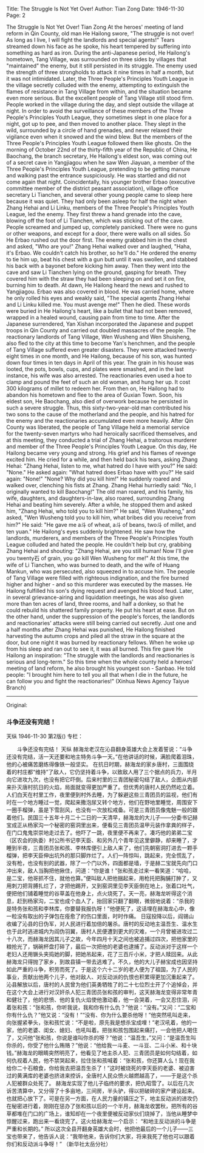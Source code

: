 Title: The Struggle Is Not Yet Over!
Author: Tian Zong
Date: 1946-11-30
Page: 2

The Struggle Is Not Yet Over!
    Tian Zong
    At the heroes' meeting of land reform in Qin County, old man He Hailong swore, "The struggle is not over! As long as I live, I will fight the landlords and special agents!" Tears streamed down his face as he spoke, his heart tempered by suffering into something as hard as iron.
    During the anti-Japanese period, He Hailong's hometown, Tang Village, was surrounded on three sides by villages that "maintained" the enemy, but it still persisted in its struggle. The enemy used the strength of three strongholds to attack it nine times in half a month, but it was not intimidated. Later, the Three People's Principles Youth League in the village secretly colluded with the enemy, attempting to extinguish the flames of resistance in Tang Village from within, and the situation became even more serious. But the excellent people of Tang Village still stood firm. People worked in the village during the day, and slept outside the village at night. In order to avoid the surveillance of these members of the Three People's Principles Youth League, they sometimes slept in one place for a night, got up to pee, and then moved to another place. They slept in the wild, surrounded by a circle of hand grenades, and never relaxed their vigilance even when it snowed and the wind blew. But the members of the Three People's Principles Youth League followed them like ghosts. On the morning of October 22nd of the thirty-fifth year of the Republic of China, He Baochang, the branch secretary, He Hailong's eldest son, was coming out of a secret cave in Yangjiagou when he saw Wen Jiayuan, a member of the Three People's Principles Youth League, pretending to be getting manure and walking past the entrance suspiciously. He was startled and did not come again that night. Coincidentally, his younger brother Erbao (executive committee member of the district peasant association), village office secretary Li Tianchen, and several other young people came to sleep here because it was quiet. They had only been asleep for half the night when Zhang Hehai and Li Linku, members of the Three People's Principles Youth League, led the enemy. They first threw a hand grenade into the cave, blowing off the foot of Li Tianchen, which was sticking out of the cave. People screamed and jumped up, completely panicked. There were no guns or other weapons, and except for a door, there were walls on all sides. So He Erbao rushed out the door first. The enemy grabbed him in the chest and asked, "Who are you!" Zhang Hehai walked over and laughed, "Haha, it's Erbao. We couldn't catch his brother, so he'll do." He ordered the enemy to tie him up, beat his chest with a gun butt until it was swollen, and stabbed his back with a bayonet before kicking him away. Then they went into the cave and saw Li Tianchen lying on the ground, gasping for breath. They covered him with the straw they had been sleeping on and set it on fire, burning him to death. At dawn, He Hailong heard the news and rushed to Yangjiagou. Erbao was also covered in blood. He was carried home, where he only rolled his eyes and weakly said, "The special agents Zhang Hehai and Li Linku killed me. You must avenge me!" Then he died. These words were buried in He Hailong's heart, like a bullet that had not been removed, wrapped in a healed wound, causing pain from time to time.
    After the Japanese surrendered, Yan Xishan incorporated the Japanese and puppet troops in Qin County and carried out doubled massacres of the people. The reactionary landlords of Tang Village, Wen Wusheng and Wen Shuisheng, also fled to the city at this time to become Yan's henchmen, and the people of Tang Village suffered even greater disasters. They were attacked twenty-eight times in one month, and He Hailong, because of his son, was hunted down four times in ten days in April of this year. The grain in his house was looted, the pots, bowls, cups, and plates were smashed, and in the last instance, his wife was also arrested. The reactionaries even used a hoe to clamp and pound the feet of such an old woman, and hung her up. It cost 300 kilograms of millet to redeem her. From then on, He Hailong had to abandon his hometown and flee to the area of ​​Guxian Town. Soon, his eldest son, He Baochang, also died of overwork because he persisted in such a severe struggle. Thus, this sixty-two-year-old man contributed his two sons to the cause of the motherland and the people, and his hatred for the enemy and the reactionaries accumulated even more heavily.
    After Qin County was liberated, the people of Tang Village held a memorial service for the twenty-seven martyrs who had heroically sacrificed themselves, and at this meeting, they conducted a trial of Zhang Hehai, a traitorous murderer and member of the Three People's Principles Youth League. On this day, He Hailong became very young and strong. His grief and his flames of revenge excited him. He cried for a while, and then held back his tears, asking Zhang Hehai: "Zhang Hehai, listen to me, what hatred do I have with you?" He said: "None." He asked again: "What hatred does Erbao have with you?" He said again: "None!" "None? Why did you kill him!" He suddenly roared and walked over, clenching his fists at Zhang. Zhang Hehai hurriedly said: "No, I originally wanted to kill Baochang!" The old man roared, and his family, his wife, daughters, and daughters-in-law, also roared, surrounding Zhang Hehai and beating him severely. After a while, he stopped them and asked him, "Zhang Hehai, who told you to kill him?" He said, "Wen Wusheng," and asked, "Wen Wusheng told you to kill him, what bribes did you receive from him?" He said: "He gave me a斗 of wheat, a斗 of beans, two斗 of millet, and ten yuan." He Hailong's eyes suddenly brightened. He saw how the landlords, murderers, and members of the Three People's Principles Youth League colluded and hated the people. He couldn't help but cry, grabbing Zhang Hehai and shouting: "Zhang Hehai, are you still human! Now I'll give you twenty石 of grain, you go kill Wen Wusheng for me!" At this time, the wife of Li Tianchen, who was burned to death, and the wife of Huang Mankun, who was persecuted, also squeezed in to accuse him. The people of Tang Village were filled with righteous indignation, and the fire burned higher and higher - and so this murderer was executed by the masses.
    He Hailong fulfilled his son's dying request and avenged his blood feud. Later, in several grievance-airing and liquidation meetings, he was also given more than ten acres of land, three rooms, and half a donkey, so that he could rebuild his shattered family property. He put his heart at ease. But on the other hand, under the suppression of the people's forces, the landlords and reactionaries' attacks were still being carried out secretly. Just one and a half months after Zhang Hehai was punished, He Hailong finished harvesting the autumn crops and piled all the straw in the square at the door, but one night it was burned by reactionary fellows. When he woke up from his sleep and ran out to see it, it was all burned. This fire gave He Hailong an inspiration:
  "The struggle with the landlords and reactionaries is serious and long-term."
    So this time when the whole county held a heroes' meeting of land reform, he also brought his youngest son - Sanbao. He told people: "I brought him here to tell you all that when I die in the future, he can follow you and fight the reactionaries!"
    (Xinhua News Agency Taiyue Branch)



<hr /> 

Original: 


### 斗争还没有完结！
天纵
1946-11-30
第2版()
专栏：

　　斗争还没有完结！
    天纵
    赫海龙老汉在沁县翻身英雄大会上发着誓说：“斗争还没有完结，活一天还要和地主特务斗争一天。”在他讲话的时候，满脸爬着泪珠，他的心被痛苦磨练得像铁一般坚实。
    在抗日时期，赫海龙的家乡唐村，三面围绕着的村庄都“维持”了敌人，它仍坚持着斗争，以致敌人用了三个据点的兵力，半月向它进攻九次，也没有把它吓倒。后来村里的三青团秘密勾结了敌人，企图从内部来扑灭唐村抗日的火焰，局面就变得更加严重了。但优秀的唐村人民仍然屹立着。人们白天在村里工作，夜里便到村外去睡，为了躲避这些三青团员的监视，他们有时在一个地方睡过一觉，爬起来撒泡尿又转个地方，他们在野地里睡觉，周围安下一圈手榴弹，虽是下雪刮风，也没有一次放松戒备。可是三青团员像鬼魅一般的跟着他们。民国三十五年十月二十二日的一天清早，赫海龙的大儿子——分委书记赫宝成正从杨家沟一个秘密的窑洞里出来，便看见三青团员温甲元装作拿粪的样子，在门口鬼鬼崇崇地走过去了。他吓了一跳，夜里便不再来了。凑巧他的弟弟二宝（区农会的执委）村公所书记李天臣、和另外几个青年见这里僻静，却来睡了，才睡到半夜，三青团员张和孩、李林库便引上敌人来了，他们先朝窑洞打进去一颗手榴弹，把李天臣伸出坑外的那只脚炸烂了。人们一阵惊叫，跳起来，完全慌乱了，没有枪，也没有别的武器，除了一个门以外，四面都是墙，于是赫二宝就先向门口冲出来，敌人当胸把他揪住，问道：“你是谁！”张和孩走过来一看笑道：“哈哈，是二宝，他哥抓不住，就他也算。”便叫敌人把他捆起来，用枪托把胸脯打肿了，又用刺刀把背膊扎烂了，才把他踢开，又到窑洞里见李天臣倒在地上，张着口吐气，便把他们铺着睡觉的谷草盖在他身上，点火烧死了。天一亮，赫海龙听得这个消息，赶到杨家沟，二宝也成个血人了，抬回家只翻了翻眼，微弱地说着：“杀我的是特务张和孩和李林库，你要替我报仇呀！”他便死了，这话埋在赫海龙心中，像一粒没有取出的子弹包在痊愈了的伤口里面，时时作痛。
    日寇投降以后，阎锡山收编了沁县的日伪军，对人民进行着加倍的屠杀。唐村的反动地主温吾生、温水生也于此时逃进城内为阎伪羽翼，唐村人民便遭到更大的灾难，一个月曾被进攻过二十八次，而赫海龙因其儿子之故，今年四月十天之间也被追捕过四次，把他家里的粮抢光了，锅碗杯盘打碎了，最后一次把他的老婆也逮捕了。反动派对于这样一个老妇人还用镢头夹捣她的脚，把她吊起来，花了三百斤小米，才把人赎回来。从此赫海龙只得抛了家乡，到故县镇一带去逃难了。不久，他的大儿子赫宝成也因坚持如此严重的斗争，积劳而死了。于是这个六十二岁的老人便为了祖国，为了人民的事业，贡献出他两个儿子，他对敌人、对反动派的仇恨也积累得更加沉重起来了。
    沁县解放以后，唐村的人民曾为他们英勇牺牲了的二十七位烈士开了个追悼会，并在这个大会上进行对汉奸杀人犯三青团员张和孩的审判，这天赫海龙变得非常年青和健壮了，他的悲愤、他的复仇火焰使他激动着，他一会哭着，一会又忍住泪，问着张和孩：“张和孩，你听我说，我和你有什么仇？”他说：“没有。”又问：“二宝和你有什么仇？”他又说：“没有！”“没有、你为什么要杀他呀！”他突然吼叫走来，向张握紧拳头，张和孩忙说：“不是啦，原先我是想杀宝成哩！”老汉吼着，他的一家，他的老婆、闺女、媳妇、也吼叫着。把张和孩包围起来痛打，一会他把人喝住了，又问他“张和孩，你说是谁叫你杀的呀？”他说：“温吾生，”又问：“是温吾生叫你杀的，你受了他什么贿赂？”他说：“他给我一斗麦、一斗豆、二斗小米、和十块钱。”赫海龙的眼睛突然明亮了，他看见了地主杀人犯、三青团员是如何勾结着，如何仇视着人民，他不禁哭起来，拉住张和孩喊着：“张和孩，你还算人么！现在我给你二十石粮食，你给我去把温吾生杀了！”这时被烧死的李天臣的老婆、被迫害过的黄满库的老婆也挤进来控诉，全唐村人民众愤火越燃越高了，——于是这个杀人犯被群众处死了。
    赫海龙实现了他儿子临终的要求，把仇昭雪了。以后在几次诉苦清算中，又分得了十多亩地，三间房，半头驴，得以把破碎的家产建设起来。也就把心放下了。可是在另一方面，在人民力量的镇压之下，地主反动派的进攻仍在秘密进行着，刚刚在惩办了张和孩以后的一个半月，赫海龙收罢秋，把所有的谷草都堆在门口的广场上，谁知却在一个夜里便被反动家伙们烧掉了，当他从睡梦中惊醒过来，跑出来一看烧完了。这火给赫海龙一个启示：
  “和地主反动派的斗争是严重和长期的。”
    所以这次全县开翻身英雄大会时，他把他最后的一个儿子——三宝也带来了，他告诉人说：“我带他来，告诉你们大家，将来我死了他也可以跟着你们和反动派斗争呀！”
    （新华社太岳分社）
